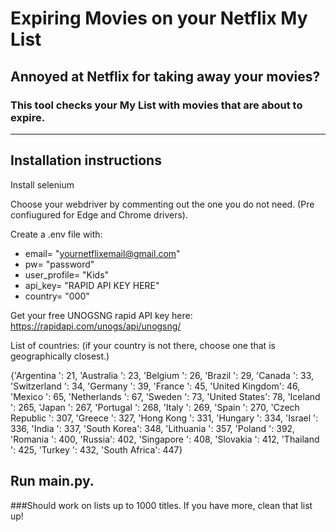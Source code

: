# Expiring Movies on your Netflix My List

## Annoyed at Netflix for taking away your movies? 

### This tool checks your My List with movies that are about to expire. 

------
## Installation instructions
Install selenium

Choose your webdriver by commenting out the one you do not need. (Pre confiugured for Edge and Chrome drivers).

Create a .env file with:

- email= "yournetflixemail@gmail.com"
- pw= "password"
- user_profile= "Kids"
- api_key= "RAPID API KEY HERE" 
- country= "000" 

Get your free UNOGSNG rapid API key here: https://rapidapi.com/unogs/api/unogsng/

List of countries:
(if your country is not there, choose one that is geographically closest.)

{'Argentina ': 21, 'Australia ': 23, 'Belgium ': 26, 'Brazil ': 29, 'Canada ': 33, 'Switzerland ': 34, 'Germany ': 39, 'France ': 45, 'United Kingdom': 46, 'Mexico ': 65, 'Netherlands ': 67, 'Sweden ': 73, 'United States': 78, 'Iceland ': 265, 'Japan ': 267, 'Portugal ': 268, 'Italy ': 269, 'Spain ': 270, 'Czech Republic ': 307, 'Greece ': 327, 'Hong Kong ': 331, 'Hungary ': 334, 'Israel ': 336, 'India ': 337, 'South Korea': 348, 'Lithuania ': 357, 'Poland ': 392, 'Romania ': 400, 'Russia': 402, 'Singapore ': 408, 'Slovakia ': 412, 'Thailand ': 425, 'Turkey ': 432, 'South Africa': 447}

## Run main.py. 

###Should work on lists up to 1000 titles. If you have more, clean that list up! 